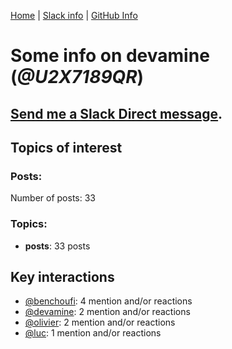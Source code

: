 [Home](https://kelu124.github.io/echommunity/) | [Slack info](https://kelu124.github.io/echommunity/) | [GitHub Info](https://kelu124.github.io/echommunity/github.html)

# Some info on __devamine__ (_@U2X7189QR_)


## [Send me a Slack Direct message](https://echopen.slack.com/messages/@devamine/).

## Topics of interest

### Posts: 

Number of posts: 33

### Topics:

* __posts__: 33 posts

## Key interactions 

* [@benchoufi](./U0B47KC3S.md): 4 mention and/or reactions
* [@devamine](./U2X7189QR.md): 2 mention and/or reactions
* [@olivier](./U04DFTZ7D.md): 2 mention and/or reactions
* [@luc](./U0AAL4W13.md): 1 mention and/or reactions
